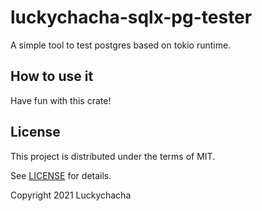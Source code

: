 
# luckychacha-sqlx-pg-tester

A simple tool to test postgres based on tokio runtime.

## How to use it

Have fun with this crate!

## License

This project is distributed under the terms of MIT.

See [LICENSE](LICENSE.md) for details.

Copyright 2021 Luckychacha
